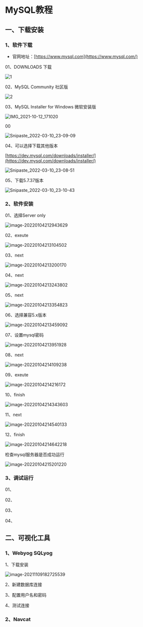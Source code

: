 # MySQL教程



## 一、下载安装

### 1、软件下载

- 官网地址：[https://www.mysql.com](https://www.mysql.com/)



01、DOWNLOADS 下载

![1](MySQL使用教程.assets\1.png)



02、MySQL Community 社区版



![2]( MySQL使用教程.assets\IMG_2021-10-12_170916.png)



03、MySQL Installer for Windows 微软安装版

![IMG_2021-10-12_171020](MySQL使用教程.assets\IMG_2021-10-12_171020.png)

00

![Snipaste_2022-03-10_23-09-09](MySQL使用教程.assets\Snipaste_2022-03-10_23-09-09.png)



04、可以选择下载其他版本

[https://dev.mysql.com/downloads/installer/](https://dev.mysql.com/downloads/installer/)

![Snipaste_2022-03-10_23-08-51](MySQL使用教程.assets\Snipaste_2022-03-10_23-08-51.png)



05、下载5.7.37版本

![Snipaste_2022-03-10_23-10-43](MySQL使用教程.assets\Snipaste_2022-03-10_23-10-43.png)



### 2、软件安装



01、选择Server only

![image-20220104212943629](MySQL使用教程.assets\image-20220104212943629.png)



02、exeute

![image-20220104213104502](MySQL使用教程.assets\image-20220104213104502.png)



03、next

![image-20220104213200170](MySQL使用教程.assets\image-20220104213200170.png)



04、next

![image-20220104213243802](MySQL使用教程.assets\image-20220104213243802.png)



05、next

![image-20220104213354823](MySQL使用教程.assets\image-20220104213354823.png)



06、选择兼容5.x版本

![image-20220104213459092](MySQL使用教程.assets\image-20220104213459092.png)



07、设置mysql密码

![image-20220104213951928](MySQL使用教程.assets\image-20220104213951928.png)



08、next

![image-20220104214109238](MySQL使用教程.assets\image-20220104214109238.png)



09、exeute

![image-20220104214216172](MySQL使用教程.assets\image-20220104214216172.png)



10、finish

![image-20220104214343603](MySQL使用教程.assets\image-20220104214343603.png)



11、next

![image-20220104214540133](MySQL使用教程.assets\image-20220104214540133.png)



12、finish

![image-20220104214642218](MySQL使用教程.assets\image-20220104214642218.png)



检查mysql服务器是否成功运行

![image-20220104215201220](MySQL使用教程.assets\image-20220104215201220.png)

### 3、调试运行





01、



02、



03、



04、





## 二、可视化工具



### 1、Webyog SQLyog



1、下载安装

![image-20211109182725539](MySQL使用教程.assets\image-20211109182725539.png)

2、新建数据库连接



3、配置用户名和密码



4、测试连接



### 2、Navcat